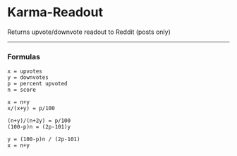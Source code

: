 Karma-Readout
=============

Returns upvote/downvote readout to Reddit (posts only)

-----

### Formulas

    x = upvotes
    y = downvotes
    p = percent upvoted
    n = score
    
    x = n+y
    x/(x+y) = p/100
    
    (n+y)/(n+2y) = p/100
    (100-p)n = (2p-101)y
    
    y = (100-p)n / (2p-101)
    x = n+y
    

